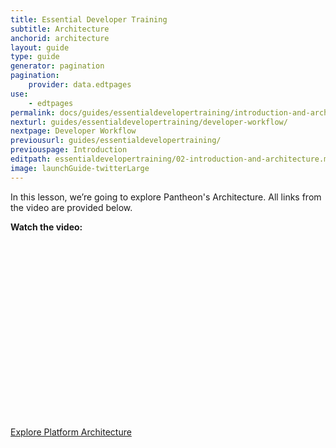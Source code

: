 ```yaml
---
title: Essential Developer Training
subtitle: Architecture
anchorid: architecture
layout: guide
type: guide
generator: pagination
pagination:
    provider: data.edtpages
use:
    - edtpages
permalink: docs/guides/essentialdevelopertraining/introduction-and-architecture/
nexturl: guides/essentialdevelopertraining/developer-workflow/
nextpage: Developer Workflow
previousurl: guides/essentialdevelopertraining/
previouspage: Introduction
editpath: essentialdevelopertraining/02-introduction-and-architecture.md
image: launchGuide-twitterLarge
---
```


In this lesson, we’re going to explore Pantheon's Architecture.
All links from the video are provided below.

**Watch the video:**

<script src="https://fast.wistia.com/embed/medias/n45mo8hq3a.jsonp" async></script><script src="https://fast.wistia.com/assets/external/E-v1.js" async></script><div class="wistia_responsive_padding" style="padding:56.25% 0 0 0;position:relative;"><div class="wistia_responsive_wrapper" style="height:100%;left:0;position:absolute;top:0;width:100%;"><div class="wistia_embed wistia_async_n45mo8hq3a videoFoam=true" style="height:100%;position:relative;width:100%"><div class="wistia_swatch" style="height:100%;left:0;opacity:0;overflow:hidden;position:absolute;top:0;transition:opacity 200ms;width:100%;"><img src="https://fast.wistia.com/embed/medias/n45mo8hq3a/swatch" style="filter:blur(5px);height:100%;object-fit:contain;width:100%;" alt="preview of video with a play button" onload="this.parentNode.style.opacity=1;" /></div></div></div></div>


[Explore Platform Architecture](https://pantheon.io/docs/platform/)
